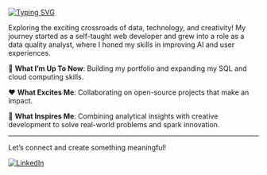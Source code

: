 [![Typing SVG](https://readme-typing-svg.demolab.com?font=Fira+Code&weight=500&size=26&duration=3000&pause=500&vCenter=true&width=435&lines=DATA+ANALYST;CREATIVE+CODER;ACCESSIBILITY+ADVOCATE;OPEN+SOURCE+ENTHUSIAST;QUALITY+ASSURANCE)](https://git.io/typing-svg)

Exploring the exciting crossroads of data, technology, and creativity! My journey started as a self-taught web developer and grew into a role as a data quality analyst, where I honed my skills in improving AI and user experiences.

:tada: **What I’m Up To Now**: Building my portfolio and expanding my SQL and cloud computing skills.

:hearts: **What Excites Me**: Collaborating on open-source projects that make an impact.

:high_brightness: **What Inspires Me**: Combining analytical insights with creative development to solve real-world problems and spark innovation.

---

Let’s connect and create something meaningful!

[![LinkedIn](https://img.shields.io/badge/linkedin-%230077B5.svg?style=for-the-badge&logo=linkedin&logoColor=white)](https://www.linkedin.com/in/aortiz-dev/)
